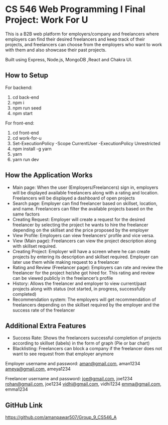 
# CS 546 Web Programming I Final Project: Work For U
This is a B2B web platform for employers/company and freelancers where employers can 
find their desired freelancers and keep track of their projects, and freelancers can choose from the 
employers who want to work with them and also showcase their past projects.

Built using Express, Node.js, MongoDB ,React and Chakra UI.

## How to Setup 
For backend:
1. cd back-end
2. npm i
3. npm run seed
4. npm start

For front-end:
1. cd front-end
2. cd work-for-u
3. Set-ExecutionPolicy -Scope CurrentUser -ExecutionPolicy Unrestricted
4. npm install -g yarn
5. yarn
6. yarn run dev

## How the Application Works
- Main page: When the user (Employers/Freelancers) sign in, employers will be displayed 
available freelancers along with a rating and location. Freelancers will be displayed a dashboard 
of open projects
- Search page: Employer can find freelancer based on skillset, location, and name. Freelancers can 
filter the available projects based on the same factors
- Creating Request: Employer will create a request for the desired freelancer by selecting the 
project he wants to hire the freelancer depending on the skillset and the price proposed by the 
employer
- View Profile: Employers can view freelancers’ profile and vice versa.
- View (Main page): Freelancers can view the project description along with skillset required.
- Creating Project: Employer will have a screen where he can create projects by entering its 
description and skillset required. Employer can later use them while making request to a 
freelancer
- Rating and Review (Freelancer page): Employers can rate and review the freelancer for the 
project he/she got hired for. This rating and review can be viewed publicly in the freelancer’s 
profile
- History: Allows the freelancer and employer to view current/past projects along with status (not 
started, in progress, successfully completed)
- Recommendation system: The employers will get recommendation of freelancers depending on 
the skillset required by the employer and the success rate of the freelancer


## Additional Extra Features
- Success Rate: Shows the freelancers successful completion of projects according to skillset 
(labels) in the form of graph (Pie or bar chart)
- Blacklisting: Freelancers can block a company if the freelancer does not want to see request 
from that employer anymore

Employer username and password:
aman@gmail.com, aman1234
ameya@gmail.com, ameya1234

Freelancer username and password:
joe@gmail.com, joe1234
rohan@gmail.com, joe1234
vidhi@gmail.com, vidhi1234
emma@gmail.com, emma1234

## GitHub Link
https://github.com/amanpawar507/Group_9_CS546_A
